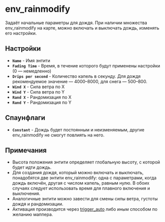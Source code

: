 ﻿# env_rainmodify

Задаёт начальные параметры для дождя.
При наличии множества env_rainmodify на карте, можно включать и выключать дождь, изменять его настройки.

## Настройки

- **`Name`** - Имя энтити
- **`Fading Time`** - Время, в течение которого будут применены настройки (0 — немедленно)
- **`Drips per second`** - Количество капель в секунду. Для дождя рекомендуемое значение — 4000–8000, для снега — 500–800.
- **`Wind X`** - Сила ветра по X
- **`Wind Y`** - Сила ветра по Y
- **`Rand X`** - Рандомизация по X
- **`Rand Y`** - Рандомизация по Y

## Спаунфлаги

- **`Constant`** - Дождь будет постоянным и неизменяемым, другие env_rainmodify не смогут повлиять на него.

## Примечания

- Высота положения энтити определяет глобальную высоту, с которой будет идти дождь.
- Для создания дождя, который можно включать и выключать, понадобятся две энтити env_rainmodify: одна с параметрами, когда дождь включён, другая с числом капель, равным нулю. В обоих случаях следует использовать время для плавного включения и выключения.
- Аналогичные энтити можно завести для смены силы ветра, густоты дождя и рандомизации.
- Активация производится через [trigger_auto](./trigger_auto) либо иным способом по желанию маппера.
